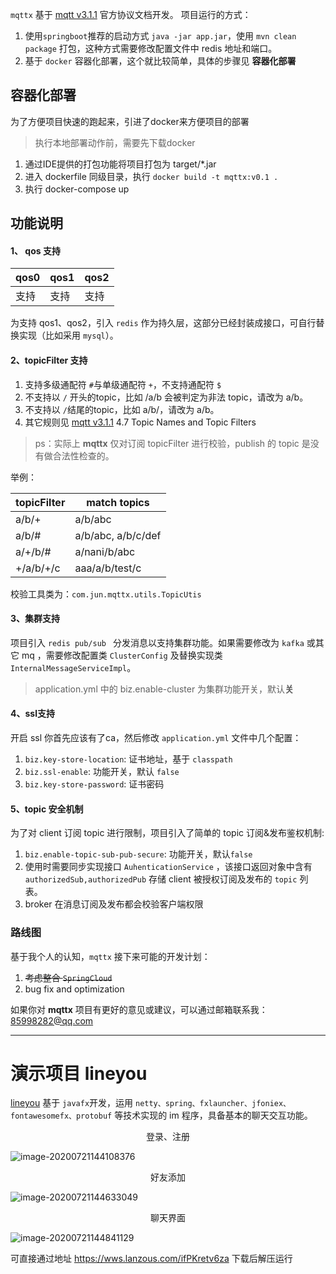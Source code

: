 `mqttx` 基于 [mqtt v3.1.1](http://docs.oasis-open.org/mqtt/mqtt/v3.1.1/os/mqtt-v3.1.1-os.html) 官方协议文档开发。
项目运行的方式：
  1. 使用`springboot`推荐的启动方式 `java -jar app.jar`，使用 `mvn clean package` 打包，这种方式需要修改配置文件中 redis 地址和端口。
  2. 基于 `docker` 容器化部署，这个就比较简单，具体的步骤见 **容器化部署**

## 容器化部署

为了方便项目快速的跑起来，引进了docker来方便项目的部署

> 执行本地部署动作前，需要先下载docker

1. 通过IDE提供的打包功能将项目打包为 target/*.jar
2. 进入 dockerfile 同级目录，执行 `docker build -t mqttx:v0.1 .`
3. 执行 docker-compose up

## 功能说明

#### 1、 qos 支持

| qos0 | qos1 | qos2 |
| ---- | ---- | ---- |
| 支持 | 支持 | 支持 |

为支持 qos1、qos2，引入 `redis` 作为持久层，这部分已经封装成接口，可自行替换实现（比如采用 `mysql`）。

#### 2、topicFilter 支持

1. 支持多级通配符 `#`与单级通配符 `+`，不支持通配符 `$`
2. 不支持以 `/` 开头的topic，比如 /a/b 会被判定为非法 topic，请改为 a/b。
3. 不支持以 `/`结尾的topic，比如 a/b/，请改为 a/b。
4. 其它规则见 [mqtt v3.1.1](http://docs.oasis-open.org/mqtt/mqtt/v3.1.1/os/mqtt-v3.1.1-os.html) 4.7 Topic Names and Topic Filters

> ps：实际上 **mqttx** 仅对订阅 topicFilter 进行校验，publish 的 topic 是没有做合法性检查的。

举例：

| topicFilter | match topics       |
| ----------- | ------------------ |
| a/b/+       | a/b/abc            |
| a/b/#       | a/b/abc, a/b/c/def |
| a/+/b/#     | a/nani/b/abc       |
| +/a/b/+/c   | aaa/a/b/test/c     |

校验工具类为：`com.jun.mqttx.utils.TopicUtis`

#### 3、集群支持

项目引入 `redis pub/sub ` 分发消息以支持集群功能。如果需要修改为 `kafka` 或其它 mq ，需要修改配置类 `ClusterConfig` 及替换实现类 `InternalMessageServiceImpl`。

> application.yml 中的 biz.enable-cluster 为集群功能开关，默认**关**

#### 4、ssl支持

开启 ssl 你首先应该有了ca，然后修改 `application.yml` 文件中几个配置：

1. `biz.key-store-location`: 证书地址，基于 `classpath`
2. `biz.ssl-enable`: 功能开关，默认 `false`
3. `biz.key-store-password`: 证书密码

#### 5、topic 安全机制

为了对 client 订阅 topic 进行限制，项目引入了简单的 topic 订阅&发布鉴权机制:

1. `biz.enable-topic-sub-pub-secure`: 功能开关，默认`false`
2. 使用时需要同步实现接口 `AuhenticationService` ，该接口返回对象中含有 `authorizedSub,authorizedPub` 存储 client 被授权订阅及发布的 `topic` 列表。
3. broker 在消息订阅及发布都会校验客户端权限

### 路线图

基于我个人的认知，`mqttx` 接下来可能的开发计划：

1. ~~考虑整合 `SpringCloud`~~ 
2. bug fix and optimization

如果你对 **mqttx** 项目有更好的意见或建议，可以通过邮箱联系我：85998282@qq.com

---

# 演示项目 lineyou

[lineyou](https://github.com/Amazingwujun/lineyou) 基于 `javafx`开发，运用 `netty、spring、fxlauncher、jfoniex、fontawesomefx、protobuf` 等技术实现的 im 程序，具备基本的聊天交互功能。

<center>登录、注册</center>

![image-20200721144108376](img/UIIRFe-1595314791620.png)

<center>好友添加</center>

![image-20200721144633049](img/image-20200721144633049.png)

<center>聊天界面</center>

![image-20200721144841129](img/image-20200721144841129.png)



可直接通过地址 https://wws.lanzous.com/ifPKretv6za 下载后解压运行